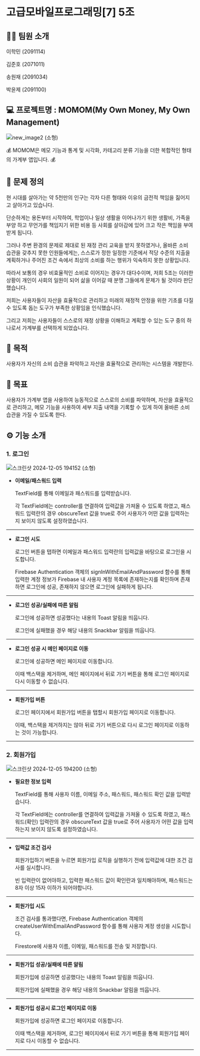 # 고급모바일프로그래밍[7] 5조

## 👨‍💻 팀원 소개
이학민 (2091114)

김준호 (2071011)

송원재 (2091034)

박윤제 (2091100)

## 💻 프로젝트명 : MOMOM(My Own Money, My Own Management)
![new_image2 (소형)](https://github.com/user-attachments/assets/b53a5c01-2d1c-4dc8-9d8c-71329d7d643c)

💰 MOMOM은 메모 기능과 통계 및 시각화, 카테고리 분류 기능을 더한 복합적인 형태의 가계부 앱입니다. 💰

## 🤔 문제 정의
현 시대를 살아가는 약 5천만의 인구는 각자 다른 형태와 이유의 금전적 책임을 짊어지고 살아가고 있습니다.

단순하게는 용돈부터 시작하여, 학업이나 일상 생활을 이어나가기 위한 생활비, 가족을 부양 하고 무언가를 책임지기 위한 비용 등 사회를 살아감에 있어 크고 작은 책임을 부여받게 됩니다.

그러나 주변 환경의 문제로 제대로 된 재정 관리 교육을 받지 못하였거나, 올바른 소비 습관을 갖추지 못한 인원들에게는, 스스로가 정한 일정한 기준에서 적당 수준의 지출을 계획하거나 주어진 조건 속에서 최상의 소비를 하는 행위가 익숙하지 못한 상황입니다.

따라서 보통의 경우 비효율적인 소비로 이어지는 경우가 대다수이며, 저희 5조는 이러한 상황이 개인이 사회의 일원이 되어 삶을 이어갈 때 분명 그들에게 문제가 될 것이라 판단했습니다.

저희는 사용자들이 자산을 효율적으로 관리하고 미래의 재정적 안정을 위한 기초를 다질 수 있도록 돕는 도구가 부족한 상황임을 인식했습니다. 

그리고 저희는 사용자들이 스스로의 재정 상황을 이해하고 계획할 수 있는 도구 중의 하나로서 가계부를 선택하게 되었습니다.

## 🚀 목적
사용자가 자신의 소비 습관을 파악하고 자산을 효율적으로 관리하는 시스템을 개발한다.

## 🚀 목표
사용자가 가계부 앱을 사용하여 능동적으로 스스로의 소비를 파악하며, 자산을 효율적으로 관리하고, 메모 기능을 사용하여 세부 지출 내역을 기록할 수 있게 하여 올바른 소비 습관을 가질 수 있도록 한다.

## ⚙️ 기능 소개
### 1. 로그인
![스크린샷 2024-12-05 194152 (소형)](https://github.com/user-attachments/assets/c3cb780a-8377-42e2-aece-9b551f143263)
* **이메일/패스워드 입력**
  
  TextField를 통해 이메일과 패스워드를 입력받습니다.
  
  각 TextField에는 controller를 연결하여 입력값을 가져올 수 있도록 하였고, 패스워드 입력란의 경우 obscureText 값을 true로 주어 사용자가 어떤 값을 입력하는지 보이지 않도록 설정하였습니다.
---------------
* **로그인 시도**
  
  로그인 버튼을 탭하면 이메일과 패스워드 입력란의 입력값을 바탕으로 로그인을 시도합니다.
  
  Firebase Authentication 객체의 signInWithEmailAndPassword 함수를 통해 입력한 계정 정보가 Firebase 내 사용자 계정 목록에 존재하는지를 확인하며 존재하면 로그인에 성공, 존재하지 않으면 로그인에 실패하게 됩니다.
---------------
* **로그인 성공/실패에 따른 알림**
  
  로그인에 성공하면 성공했다는 내용의 Toast 알림을 띄웁니다.

  로그인에 실패했을 경우 해당 내용의 Snackbar 알림을 띄웁니다.
---------------
* **로그인 성공 시 메인 페이지로 이동**
  
  로그인에 성공하면 메인 페이지로 이동합니다.

  이때 백스택을 제거하며, 메인 페이지에서 뒤로 가기 버튼을 통해 로그인 페이지로 다시 이동할 수 없습니다.
---------------
* **회원가입 버튼**
  
  로그인 페이지에서 회원가입 버튼을 탭할시 회원가입 페이지로 이동합니다.
  
  이때, 백스택을 제거하지는 않아 뒤로 가기 버튼으로 다시 로그인 페이지로 이동하는 것이 가능합니다.
---------------
### 2. 회원가입
![스크린샷 2024-12-05 194200 (소형)](https://github.com/user-attachments/assets/578da932-bd5f-4f0c-9d0c-45f1b9594c1a)

* **필요한 정보 입력**
  
  TextField를 통해 사용자 이름, 이메일 주소, 패스워드, 패스워드 확인 값을 입력받습니다.

  각 TextField에는 controller를 연결하여 입력값을 가져올 수 있도록 하였고, 패스워드(확인) 입력란의 경우 obscureText 값을 true로 주어 사용자가 어떤 값을 입력하는지 보이지 않도록 설정하였습니다.
---------------
* **입력값 조건 검사**
  
  회원가입하기 버튼을 누르면 회원가입 로직을 실행하기 전에 입력값에 대한 조건 검사를 실시합니다.

  빈 입력란이 없어야하고, 입력한 패스워드 값이 확인란과 일치해야하며, 패스워드는 8자 이상 15자 이하가 되어야합니다.
---------------
* **회원가입 시도**
  
  조건 검사를 통과했다면, Firebase Authentication 객체의 createUserWithEmailAndPassword 함수를 통해 사용자 계정 생성을 시도합니다.

  Firestore에 사용자 이름, 이메일, 패스워드를 전송 및 저장합니다.
---------------
* **회원가입 성공/실패에 따른 알림**
  
  회원가입에 성공하면 성공했다는 내용의 Toast 알림을 띄웁니다.

  회원가입에 실패했을 경우 해당 내용의 Snackbar 알림을 띄웁니다.
---------------
* **회원가입 성공시 로그인 페이지로 이동**
  
  회원가입에 성공하면 로그인 페이지로 이동합니다.

  이때 백스택을 제거하며, 로그인 페이지에서 뒤로 가기 버튼을 통해 회원가입 페이지로 다시 이동할 수 없습니다.
---------------
   
